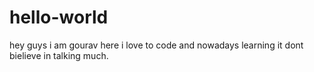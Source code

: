 # hello-world
hey guys i am gourav here i love to code and nowadays learning it dont bielieve in talking much.
